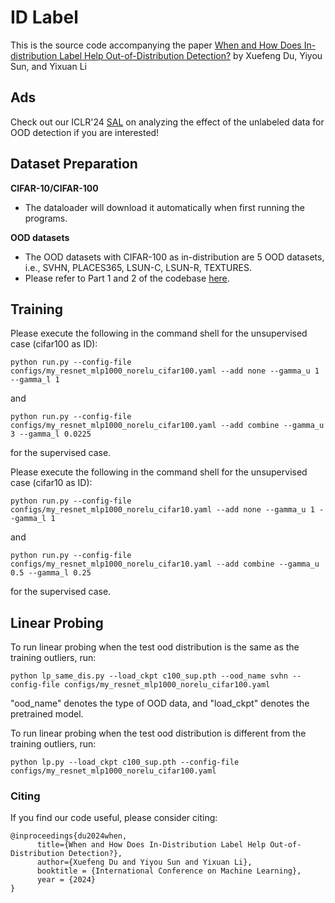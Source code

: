 # ID Label

This is the source code accompanying the paper [When and How Does In-distribution Label Help Out-of-Distribution Detection?](https://arxiv.org/abs/2405.18635) by Xuefeng Du, Yiyou Sun, and Yixuan Li


## Ads 

Check out our ICLR'24 [SAL](https://github.com/deeplearning-wisc/sal) on analyzing the effect of the unlabeled data for OOD detection if you are interested!



## Dataset Preparation


**CIFAR-10/CIFAR-100**

* The dataloader will download it automatically when first running the programs.

**OOD datasets**


* The OOD datasets with CIFAR-100 as in-distribution are 5 OOD datasets, i.e., SVHN, PLACES365, LSUN-C, LSUN-R, TEXTURES.
* Please refer to Part 1 and 2 of the codebase [here](https://github.com/deeplearning-wisc/knn-ood). 

## Training

Please execute the following in the command shell for the unsupervised case (cifar100 as ID):
```
python run.py --config-file configs/my_resnet_mlp1000_norelu_cifar100.yaml --add none --gamma_u 1 --gamma_l 1
```
and 
```
python run.py --config-file configs/my_resnet_mlp1000_norelu_cifar100.yaml --add combine --gamma_u 3 --gamma_l 0.0225
```
for the supervised case.

Please execute the following in the command shell for the unsupervised case (cifar10 as ID):
```
python run.py --config-file configs/my_resnet_mlp1000_norelu_cifar10.yaml --add none --gamma_u 1 --gamma_l 1
```
and 
```
python run.py --config-file configs/my_resnet_mlp1000_norelu_cifar10.yaml --add combine --gamma_u 0.5 --gamma_l 0.25
```
for the supervised case.

## Linear Probing

To run linear probing when the test ood distribution is the same as the training outliers, run:
```
python lp_same_dis.py --load_ckpt c100_sup.pth --ood_name svhn --config-file configs/my_resnet_mlp1000_norelu_cifar100.yaml
```
"ood_name" denotes the type of OOD data, and "load_ckpt" denotes the pretrained model.

To run linear probing when the test ood distribution is different from the training outliers, run:
```
python lp.py --load_ckpt c100_sup.pth --config-file configs/my_resnet_mlp1000_norelu_cifar100.yaml
```




### Citing

If you find our code useful, please consider citing:

```
@inproceedings{du2024when,
      title={When and How Does In-Distribution Label Help Out-of-Distribution Detection?}, 
      author={Xuefeng Du and Yiyou Sun and Yixuan Li},
      booktitle = {International Conference on Machine Learning},
      year = {2024}
}
```
